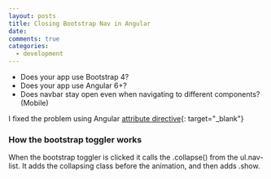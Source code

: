 ```yaml
---
layout: posts
title: Closing Bootstrap Nav in Angular
date:
comments: true
categories:
  - development
---
```


* Does your app use Bootstrap 4?
* Does your app use Angular 6+?
* Does navbar stay open even when navigating to different components? (Mobile)

I fixed the problem using Angular&nbsp;[attribute directive](https://angular.io/guide/attribute-directives){: target="_blank"}

### How the bootstrap toggler works

When the bootstrap toggler is clicked it calls the .collapse() from the ul.nav-list. It adds the collapsing class before the animation, and then adds .show.